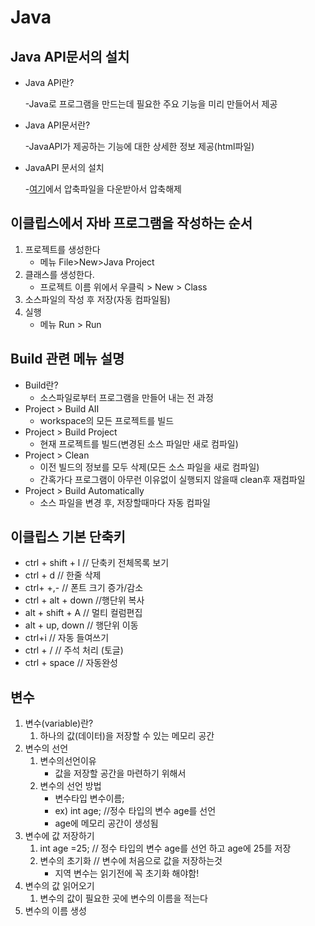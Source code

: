 # Java

## Java API문서의 설치

- Java API란?

    -Java로 프로그램을 만드는데 필요한 주요 기능을 미리 만들어서 제공

- Java API문서란?

    -JavaAPI가 제공하는 기능에 대한 상세한 정보 제공(html파일)

- JavaAPI 문서의 설치

    -[여기](https://www.oracle.com/)에서 압축파일을 다운받아서 압축해제

## 이클립스에서 자바 프로그램을 작성하는 순서

1. 프로젝트를 생성한다
    * 메뉴 File>New>Java Project
2. 클래스를 생성한다.
    * 프로젝트 이름 위에서 우클릭 > New > Class
3. 소스파일의 작성 후 저장(자동 컴파일됨)
4. 실행
    * 메뉴 Run > Run

## Build 관련 메뉴 설명

- Build란?
    * 소스파일로부터 프로그램을 만들어 내는 전 과정
- Project > Build AII
    * workspace의 모든 프로젝트를 빌드
- Project > Build Project
    * 현재 프로젝트를 빌드(변경된 소스 파일만 새로 컴파일)
- Project > Clean
    * 이전 빌드의 정보를 모두 삭제(모든 소스 파일을 새로 컴파일)
    * 간혹가다 프로그램이 아무런 이유없이 실행되지 않을때 clean후 재컴파일
- Project > Build Automatically
    * 소스 파일을 변경 후, 저장할때마다 자동 컴파일

## 이클립스 기본 단축키

- ctrl + shift + l // 단축키 전체목록 보기
- ctrl + d // 한줄 삭제
- ctrl+ +,- // 폰트 크기 증가/감소
- ctrl + alt + down //행단위 복사
- alt + shift + A // 멀티 컬럼편집
- alt + up, down // 행단위 이동
- ctrl+i // 자동 들여쓰기
- ctrl + / // 주석 처리 (토글)
- ctrl + space // 자동완성

## 변수

1. 변수(variable)란?
    1. 하나의 값(데이터)을 저장할 수 있는 메모리 공간
2. 변수의 선언
    1. 변수의선언이유
        * 값을 저장할 공간을 마련하기 위해서
    2. 변수의 선언 방법
        * 변수타입 변수이름;
        * ex) int age; //정수 타입의 변수 age를 선언
        * age에 메모리 공간이 생성됨
3. 변수에 값 저장하기
    1. int age =25; // 정수 타입의 변수 age를 선언 하고 age에 25를 저장
    2. 변수의 초기화 // 변수에 처음으로 값을 저장하는것
        * 지역 변수는 읽기전에 꼭 초기화 해야함!
4. 변수의 값 읽어오기 
    1. 변수의 값이 필요한 곳에 변수의 이름을 적는다
5. 변수의 이름 생성